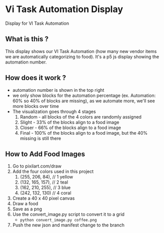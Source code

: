 # Vi Task Automation Display

Display for VI Task Automation

## What is this ? ##
This display shows our VI Task Automation (how many new vendor items we are automatically categorizing to food). It's a p5 js display showing the automation number.

## How does it work ? ##
- automation number is shown in the top right
- we only show blocks for the automation percentage (ex. Automation: 60% so 40% of blocks are missing), as we automate more, we'll see more blocks over time
- The visualization goes through 4 stages
  1. Random - all blocks of the 4 colors are randomly assigned
  2. Slight - 33% of the blocks align to a food image
  3. Closer - 66% of the blocks align to a food image
  4. Final - 100% of the blocks align to a food image, but the 40% missing is still there

## How to Add Food Images ##
1. Go to pixilart.com/draw
2. Add the four colors used in this project
   1. (255, 206,  84),   // 1 yellow
   2. (132, 165, 157),   // 2 teal
   3. (162, 210, 255),   // 3 blue
   4. (242, 132, 130)    // 4 coral
3. Create a 40 x 40 pixel canvas
4. Draw a food
5. Save as a png
6. Use the convert_image.py script to convert it to a grid
   - `python convert_image.py coffee.png`
7. Push the new json and manifest change to the branch


